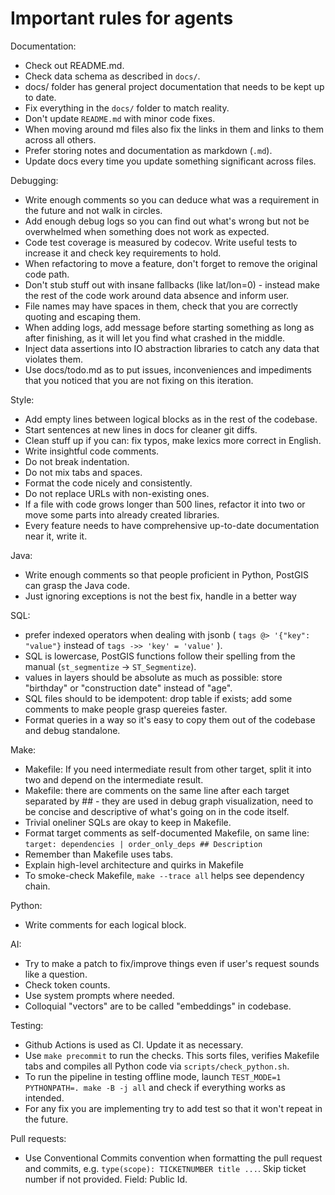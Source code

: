 # Important rules for agents

Documentation:
 - Check out README.md.
 - Check data schema as described in `docs/`.
 - docs/ folder has general project documentation that needs to be kept up to date.
 - Fix everything in the `docs/` folder to match reality.
 - Don't update `README.md` with minor code fixes.
 - When moving around md files also fix the links in them and links to them across all others.
 - Prefer storing notes and documentation as markdown (``.md``).
 - Update docs every time you update something significant across files.

Debugging:
 - Write enough comments so you can deduce what was a requirement in the future and not walk in circles.
 - Add enough debug logs so you can find out what's wrong but not be overwhelmed when something does not work as expected.
 - Code test coverage is measured by codecov. Write useful tests to increase it and check key requirements to hold.
 - When refactoring to move a feature, don't forget to remove the original code path.
 - Don't stub stuff out with insane fallbacks (like lat/lon=0) - instead make the rest of the code work around data absence and inform user.
 - File names may have spaces in them, check that you are correctly quoting and escaping them.
 - When adding logs, add message before starting something as long as after finishing, as it will let you find what crashed in the middle.
 - Inject data assertions into IO abstraction libraries to catch any data that violates them.
 - Use docs/todo.md as to put issues, inconveniences and impediments that you noticed that you are not fixing on this iteration.

Style:
 - Add empty lines between logical blocks as in the rest of the codebase.
 - Start sentences at new lines in docs for cleaner git diffs.
 - Clean stuff up if you can: fix typos, make lexics more correct in English.
 - Write insightful code comments.
 - Do not break indentation.
 - Do not mix tabs and spaces.
 - Format the code nicely and consistently.
 - Do not replace URLs with non-existing ones.
 - If a file with code grows longer than 500 lines, refactor it into two or move some parts into already created libraries.
 - Every feature needs to have comprehensive up-to-date documentation near it, write it.

Java:
 - Write enough comments so that people proficient in Python, PostGIS can grasp the Java code.
 - Just ignoring exceptions is not the best fix, handle in a better way

SQL:
 - prefer indexed operators when dealing with jsonb ( `tags @> '{"key": "value"}` instead of `tags ->> 'key' = 'value'` ).
 - SQL is lowercase, PostGIS functions follow their spelling from the manual (`st_segmentize` -> `ST_Segmentize`).
 - values in layers should be absolute as much as possible: store "birthday" or "construction date" instead of "age".
 - SQL files should to be idempotent: drop table if exists; add some comments to make people grasp quereies faster.
 - Format queries in a way so it's easy to copy them out of the codebase and debug standalone.

Make:
 - Makefile: If you need intermediate result from other target, split it into two and depend on the intermediate result.
 - Makefile: there are comments on the same line after each target separated by ## - they are used in debug graph visualization, need to be concise and descriptive of what's going on in the code itself.
 - Trivial oneliner SQLs are okay to keep in Makefile.
 - Format target comments as self-documented Makefile, on same line: `target: dependencies | order_only_deps ## Description`
 - Remember than Makefile uses tabs.
 - Explain high-level architecture and quirks in Makefile
 - To smoke-check Makefile, `make --trace all` helps see dependency chain.

Python:
 - Write comments for each logical block.

AI:
 - Try to make a patch to fix/improve things even if user's request sounds like a question.
 - Check token counts.
 - Use system prompts where needed.
 - Colloquial "vectors" are to be called "embeddings" in codebase.

Testing:
 - Github Actions is used as CI. Update it as necessary.
 - Use `make precommit` to run the checks. This sorts files, verifies Makefile tabs and compiles all Python code via `scripts/check_python.sh`.
 - To run the pipeline in testing offline mode, launch `TEST_MODE=1 PYTHONPATH=. make -B -j all` and check if everything works as intended.
 - For any fix you are implementing try to add test so that it won't repeat in the future.

Pull requests:
 - Use Conventional Commits convention when formatting the pull request and commits, e.g. `type(scope): TICKETNUMBER title ...`. Skip ticket number if not provided. Field: Public Id.
